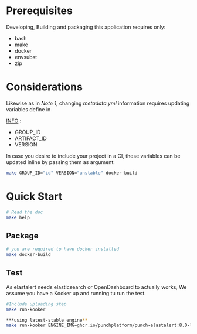 # Prerequisites

Developing, Building and packaging this application requires only:

- bash
- make
- docker
- envsubst
- zip

# Considerations

Likewise as in *Note 1*, changing *metadata.yml* information requires updating variables define in

[INFO](./INFO) :

- GROUP_ID
- ARTIFACT_ID
- VERSION

In case you desire to include your project in a CI, these variables can be updated inline by passing them as argument:

```sh
make GROUP_ID="id" VERSION="unstable" docker-build
```

# Quick Start

```sh
# Read the doc
make help
```

## Package

```sh
# you are required to have docker installed 
make docker-build 
```

## Test

As elastalert needs elasticsearch or OpenDashboard to actually works, We assume you have a Kooker up and running tu run the test.

```sh
#Include uploading step 
make run-kooker
```

```sh
***using latest-stable engine**
make run-kooker ENGINE_IMG=ghcr.io/punchplatform/punch-elastalert:8.0-latest
```
